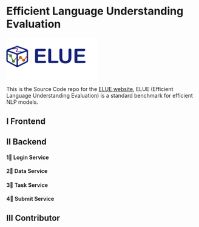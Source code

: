 # Efficient Language Understanding Evaluation

<img src="https://raw.githubusercontent.com/FionaChan01/Efficient-Language-Understanding-Evaluation/main/logo.png" style="width:48%;margin:0auto" />

This is the Source Code repo for the [ELUE website](http://eluebenchmark.fastnlp.top/#/landing), ELUE (Efficient Language Understanding Evaluation) is a standard benchmark for efficient NLP models.

## Ⅰ Frontend



## Ⅱ Backend



#### 1⃣️ Login Service

#### 2⃣️ Data Service

#### 3⃣️ Task Service

#### 4⃣️ Submit Service



## Ⅲ Contributor
